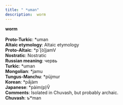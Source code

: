 ```yaml
---
title: " *uman"
description:  worm
---
```

<p data-pagefind-weight="0.5">
<strong> worm</strong><br><br>
<strong>Proto-Turkic</strong>:  *uman<br>
<strong>Altaic etymology</strong>:  Altaic etymology<br>
<strong> Proto-Altaic</strong>:  *p`[ò]jamV<br>
<strong>Nostratic</strong>:  Nostratic<br>
<strong>Russian meaning</strong>:  червь<br>
<strong>Turkic</strong>:  *uman<br>
<strong>Mongolian</strong>:  *jamu<br>
<strong>Tungus-Manchu</strong>:  *püjmur<br>
<strong>Korean</strong>:  *pắjàm<br>
<strong>Japanese</strong>:  *pàim(p)V̂<br>
<strong>Comments</strong>:  Isolated in Chuvash, but probably archaic.<br>
<strong>Chuvash</strong>:  ъʷman<br>

</p>
